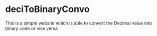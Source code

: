 # deciToBinaryConvo
This is a simple website which is able to convert the Decimal value into binary code or vise versa

